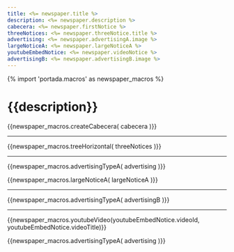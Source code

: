 ```yaml
---
title: <%= newspaper.title %> 
description: <%= newspaper.description %> 
cabecera: <%= newspaper.firstNotice %> 
threeNotices: <%= newspaper.threeNotice.title %> 
advertising: <%= newspaper.advertisingA.image %>
largeNoticeA: <%= newspaper.largeNoticeA %>
youtubeEmbedNotice: <%= newspaper.videoNotice %>
advertisingB: <%= newspaper.advertisingB.image %>
---
```

{% import 'portada.macros' as newspaper_macros %}

# {{description}}

{{newspaper_macros.createCabecera( cabecera )}}

---

{{newspaper_macros.treeHorizontal( threeNotices )}}

---

{{newspaper_macros.advertisingTypeA( advertising )}}

{{newspaper_macros.largeNoticeA( largeNoticeA )}}

---

{{newspaper_macros.advertisingTypeA( advertisingB )}}

---

{{newspaper_macros.youtubeVideo(youtubeEmbedNotice.videoId, youtubeEmbedNotice.videoTitle)}}

{{newspaper_macros.advertisingTypeA( advertising )}}
